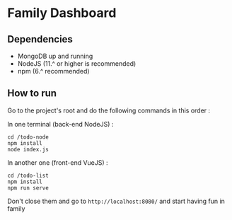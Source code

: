 # Family Dashboard

## Dependencies

- MongoDB up and running
- NodeJS (11.^ or higher is recommended)
- npm (6.^ recommended)

## How to run

Go to the project's root and do the following commands in this order : 

In one terminal (back-end NodeJS) : 
```
cd /todo-node
npm install
node index.js
```

In another one (front-end VueJS) : 
```
cd /todo-list
npm install
npm run serve
```

Don't close them and go to `http://localhost:8080/` and start having fun in family
